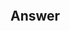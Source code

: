 ```
```

## Answer
[](https://leetcode.com/problems/subsets/discuss/27278/C%2B%2B-RecursiveIterativeBit-Manipulation)

